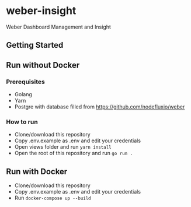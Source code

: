 # weber-insight

Weber Dashboard Management and Insight

## Getting Started

## Run without Docker

### Prerequisites

- Golang
- Yarn
- Postgre with database filled from https://github.com/nodefluxio/weber

### How to run

- Clone/download this repository
- Copy .env.example as .env and edit your credentials
- Open views folder and run `yarn install`
- Open the root of this repository and run `go run .`

## Run with Docker

- Clone/download this repository
- Copy .env.example as .env and edit your credentials
- Run `docker-compose up --build`
